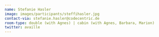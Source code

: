 ```yaml
---
name: Stefanie Hasler
image: images/participants/steffihasler.jpg
contact-via: stefanie.hasler@codecentric.de
room-type: double (with Agnes) | cabin (with Agnes, Barbara, Marion)
twitter: availle
---
```

